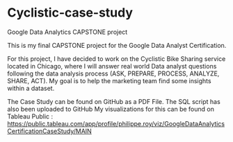 # Cyclistic-case-study
Google Data Analytics CAPSTONE project

This is my final CAPSTONE project for the Google Data Analyst Certification. 

For this project, I have decided to work on the Cyclistic Bike Sharing service located in Chicago, where I will answer real world Data analyst questions following 
the data analysis process (ASK, PREPARE, PROCESS, ANALYZE, SHARE, ACT). My goal is to help the marketing team find some insights within a dataset.

The Case Study can be found on GitHub as a PDF File.
The SQL script has also been uploaded to GitHub
My visualizations for this can be found on Tableau Public : 
https://public.tableau.com/app/profile/philippe.roy/viz/GoogleDataAnalyticsCertificationCaseStudy/MAIN

